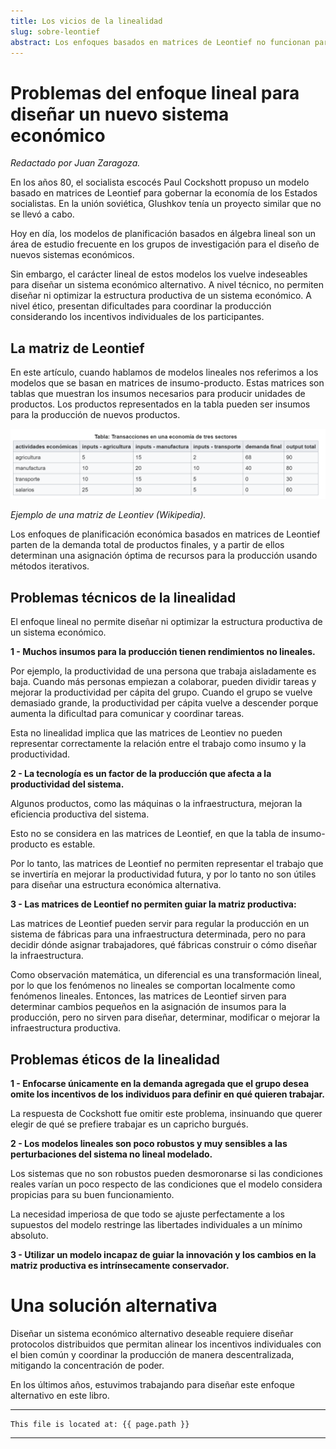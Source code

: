 ```yaml
---
title: Los vicios de la linealidad
slug: sobre-leontief
abstract: Los enfoques basados en matrices de Leontief no funcionan para diseñar sistemas económicos.
---
```



# Problemas del enfoque lineal para diseñar un nuevo sistema económico

_Redactado por Juan Zaragoza._

En los años 80, el socialista escocés Paul Cockshott propuso un modelo basado en matrices de Leontief para gobernar la economía de los Estados socialistas. En la unión soviética, Glushkov tenía un proyecto similar que no se llevó a cabo.

Hoy en día, los modelos de planificación basados en álgebra lineal son un área de estudio frecuente en los grupos de investigación para el diseño de nuevos sistemas económicos.

Sin embargo, el carácter lineal de estos modelos los vuelve indeseables para diseñar un sistema económico alternativo. A nivel técnico, no permiten diseñar ni optimizar la estructura productiva de un sistema económico. A nivel ético, presentan dificultades para coordinar la producción considerando los incentivos individuales de los participantes. 


## La matriz de Leontief

En este artículo, cuando hablamos de modelos lineales nos referimos a los modelos que se basan en matrices de insumo-producto. Estas matrices son tablas que muestran los insumos necesarios para producir unidades de productos. Los productos representados en la tabla pueden ser insumos para la producción de nuevos productos.


![alt_text](assets/gitbook/images/miscelaneas/leontiev.png "image_tooltip")


_Ejemplo de una matriz de Leontiev (Wikipedia)._

Los enfoques de planificación económica basados en matrices de Leontief parten de la demanda total de productos finales, y a partir de ellos determinan una asignación óptima de recursos para la producción usando métodos iterativos.


## Problemas técnicos de la linealidad

El enfoque lineal no permite diseñar ni optimizar la estructura productiva de un sistema económico.

**1 - Muchos insumos para la producción tienen rendimientos no lineales.**

Por ejemplo, la productividad de una persona que trabaja aisladamente es baja. Cuando más personas empiezan a colaborar, pueden dividir tareas y mejorar la productividad per cápita del grupo. Cuando el grupo se vuelve demasiado grande, la productividad per cápita vuelve a descender porque aumenta la dificultad para comunicar y coordinar tareas.

Esta no linealidad implica que las matrices de Leontiev no pueden representar correctamente la relación entre el trabajo como insumo y la productividad.

**2 - La tecnología es un factor de la producción que afecta a la productividad del sistema.**

Algunos productos, como las máquinas o la infraestructura, mejoran la eficiencia productiva del sistema.

Esto no se considera en las matrices de Leontief, en que la tabla de insumo-producto es estable.

Por lo tanto, las matrices de Leontief no permiten representar el trabajo que se invertiría en mejorar la productividad futura, y por lo tanto no son útiles para diseñar una estructura económica alternativa.

**3 - Las matrices de Leontief no permiten guiar la matriz productiva:**

Las matrices de Leontief pueden servir para regular la producción en un sistema de fábricas para una infraestructura determinada, pero no para decidir dónde asignar trabajadores, qué fábricas construir o cómo diseñar la infraestructura.

Como observación matemática, un diferencial es una transformación lineal, por lo que los fenómenos no lineales se comportan localmente como fenómenos lineales. Entonces, las matrices de Leontief sirven para determinar cambios pequeños en la asignación de insumos para la producción, pero no sirven para diseñar, determinar, modificar o mejorar la infraestructura productiva.


## Problemas éticos de la linealidad

**1 - Enfocarse únicamente en la demanda agregada que el grupo desea omite los incentivos de los individuos para definir en qué quieren trabajar.**

La respuesta de Cockshott fue omitir este problema, insinuando que querer elegir de qué se prefiere trabajar es un capricho burgués.

**2 - Los modelos lineales son poco robustos y muy sensibles a las perturbaciones del sistema no lineal modelado.**

Los sistemas que no son robustos pueden desmoronarse si las condiciones reales varían un poco respecto de las condiciones que el modelo considera propicias para su buen funcionamiento.

La necesidad imperiosa de que todo se ajuste perfectamente a los supuestos del modelo restringe las libertades individuales a un mínimo absoluto.

**3 - Utilizar un modelo incapaz de guiar la innovación y los cambios en la matriz productiva es intrínsecamente conservador.**

# Una solución alternativa

Diseñar un sistema económico alternativo deseable requiere diseñar protocolos distribuidos que permitan alinear los incentivos individuales con el bien común y coordinar la producción de manera descentralizada, mitigando la concentración de poder.

En los últimos años, estuvimos trabajando para diseñar este enfoque alternativo en este libro.


---
```
This file is located at: {{ page.path }}
```
---



